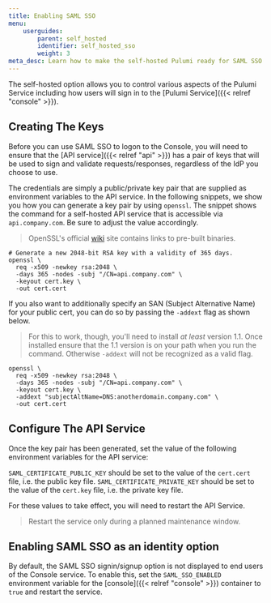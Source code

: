 ```yaml
---
title: Enabling SAML SSO
menu:
    userguides:
        parent: self_hosted
        identifier: self_hosted_sso
        weight: 3
meta_desc: Learn how to make the self-hosted Pulumi ready for SAML SSO with any IdP. Self-hosting is available as part of the Pulumi Business Critical Edition.
---
```


The self-hosted option allows you to control various aspects of the Pulumi Service including how users will sign in to the [Pulumi Service]({{< relref "console" >}}).

## Creating The Keys

Before you can use SAML SSO to logon to the Console, you will need to ensure that the [API service]({{< relref "api" >}}) has a pair of keys that will be used to sign
and validate requests/responses, regardless of the IdP you choose to use.

The credentials are simply a public/private key pair that are supplied as environment variables to the API service.
In the following snippets, we show you how you can generate a key pair by using `openssl`.
The snippet shows the command for a self-hosted API service that is accessible via `api.company.com`.
Be sure to adjust the value accordingly.

> OpenSSL's official [wiki](https://wiki.openssl.org/index.php/Binaries) site contains links to pre-built binaries.

```
# Generate a new 2048-bit RSA key with a validity of 365 days.
openssl \
  req -x509 -newkey rsa:2048 \
  -days 365 -nodes -subj "/CN=api.company.com" \
  -keyout cert.key \
  -out cert.cert
```

If you also want to additionally specify an SAN (Subject Alternative Name) for your public cert, you can do so by passing the `-addext` flag as shown below.

> For this to work, though, you'll need to install _at least_ version 1.1. Once installed ensure that the 1.1 version is on your path when you run the command.
> Otherwise `-addext` will not be recognized as a valid flag.

```
openssl \
  req -x509 -newkey rsa:2048 \
  -days 365 -nodes -subj "/CN=api.company.com" \
  -keyout cert.key \
  -addext "subjectAltName=DNS:anotherdomain.company.com" \
  -out cert.cert
```

## Configure The API Service

Once the key pair has been generated, set the value of the following environment variables for the API service:

`SAML_CERTIFICATE_PUBLIC_KEY` should be set to the value of the `cert.cert` file, i.e. the public key file.
`SAML_CERTIFICATE_PRIVATE_KEY` should be set to the value of the `cert.key` file, i.e. the private key file.

For these values to take effect, you will need to restart the API Service.

> Restart the service only during a planned maintenance window.

## Enabling SAML SSO as an identity option

By default, the SAML SSO signin/signup option is not displayed to end users of the Console service.
To enable this, set the `SAML_SSO_ENABLED` environment variable for the [console]({{< relref "console" >}}) container to `true`
and restart the service.
